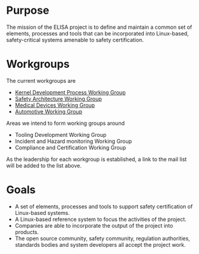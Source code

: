 # Purpose

The mission of the ELISA project is to define and maintain a common set of elements, processes and tools that can be incorporated into Linux-based, safety-critical systems amenable to safety certification.

# Workgroups

The current workgroups are
* [Kernel Development Process Working Group](https://lists.elisa.tech/g/development-process)
* [Safety Architecture Working Group](https://lists.elisa.tech/g/safety-architecture)
* [Medical Devices Working Group](https://lists.elisa.tech/g/medical-devices)
* [Automotive Working Group](https://lists.elisa.tech/g/automotive)

Areas we intend to form working groups around
* Tooling Development Working Group
* Incident and Hazard monitoring Working Group
* Compliance and Certification Working Group

As the leadership for each workgroup is established, a link to the mail list will be added to the list above.

# Goals 
* A set of elements, processes and tools to support safety certification of Linux-based systems.
* A Linux-based reference system to focus the activities of the project.
* Companies are able to incorporate the output of the project into products.
* The open source community, safety community, regulation authorities,  standards bodies and system developers all accept the project work. 


